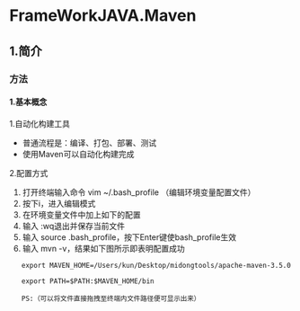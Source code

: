 # FrameWorkJAVA.Maven

## 1.简介

### 方法

#### 1.基本概念

1.自动化构建工具

- 普通流程是：编译、打包、部署、测试
- 使用Maven可以自动化构建完成

2.配置方式

1. 打开终端输入命令 vim ~/.bash_profile （编辑环境变量配置文件）
2. 按下i，进入编辑模式
3. 在环境变量文件中加上如下的配置
4. 输入 :wq退出并保存当前文件
5. 输入 source .bash_profile，按下Enter键使bash_profile生效
6. 输入 mvn -v，结果如下图所示即表明配置成功

```shell
   export MAVEN_HOME=/Users/kun/Desktop/midongtools/apache-maven-3.5.0 

   export PATH=$PATH:$MAVEN_HOME/bin

   PS:（可以将文件直接拖拽至终端内文件路径便可显示出来）
```

